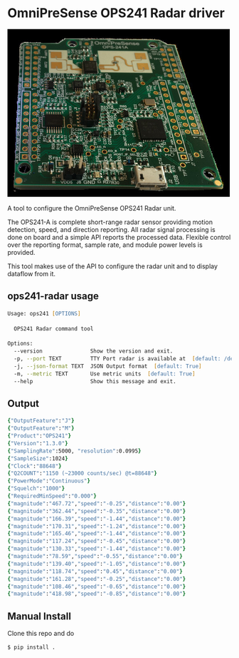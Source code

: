 # OmniPreSense OPS241 Radar driver

![OPS241a](docs/pics/ops241a.jpg)

A tool to configure the OmniPreSense OPS241 Radar unit.

The OPS241-A is complete short-range radar sensor providing motion detection, speed, and direction reporting.
All radar signal processing is done on board and a simple API reports the processed data. Flexible control
over the reporting format, sample rate, and module power levels is provided.

This tool makes use of the API to configure the radar unit and to display dataflow from it.

## ops241-radar usage

```zsh
Usage: ops241 [OPTIONS]

  OPS241 Radar command tool

Options:
  --version               Show the version and exit.
  -p, --port TEXT         TTY Port radar is available at  [default: /dev/ttyACM0]
  -j, --json-format TEXT  JSON Output format  [default: True]
  -m, --metric TEXT       Use metric units  [default: True]
  --help                  Show this message and exit.
```

## Output

```zsh
{"OutputFeature":"J"}
{"OutputFeature":"M"}
{"Product":"OPS241"}
{"Version":"1.3.0"}
{"SamplingRate":5000, "resolution":0.0995}
{"SampleSize":1024}
{"Clock":"88648"}
{"Q2COUNT":"1150 (~23000 counts/sec) @t=88648"}
{"PowerMode":"Continuous"}
{"Squelch":"1000"}
{"RequiredMinSpeed":"0.000"}
{"magnitude":"467.72","speed":"-0.25","distance":"0.00"}
{"magnitude":"362.44","speed":"-0.35","distance":"0.00"}
{"magnitude":"166.39","speed":"-1.44","distance":"0.00"}
{"magnitude":"170.31","speed":"-1.24","distance":"0.00"}
{"magnitude":"165.46","speed":"-1.44","distance":"0.00"}
{"magnitude":"117.24","speed":"-0.45","distance":"0.00"}
{"magnitude":"130.33","speed":"-1.44","distance":"0.00"}
{"magnitude":"78.59","speed":"-0.55","distance":"0.00"}
{"magnitude":"139.40","speed":"-1.05","distance":"0.00"}
{"magnitude":"118.74","speed":"0.45","distance":"0.00"}
{"magnitude":"161.28","speed":"-0.25","distance":"0.00"}
{"magnitude":"108.46","speed":"-0.65","distance":"0.00"}
{"magnitude":"418.98","speed":"-0.85","distance":"0.00"}
```

## Manual Install

Clone this repo and do

```
$ pip install .
```
